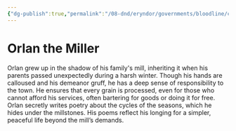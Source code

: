 ```yaml
---
{"dg-publish":true,"permalink":"/08-dnd/eryndor/governments/bloodline/cities-and-towns/charhollow/charhollow-the-miller/"}
---
```


# **Orlan the Miller**

Orlan grew up in the shadow of his family's mill, inheriting it when his parents passed unexpectedly during a harsh winter. Though his hands are calloused and his demeanor gruff, he has a deep sense of responsibility to the town. He ensures that every grain is processed, even for those who cannot afford his services, often bartering for goods or doing it for free. Orlan secretly writes poetry about the cycles of the seasons, which he hides under the millstones. His poems reflect his longing for a simpler, peaceful life beyond the mill’s demands.